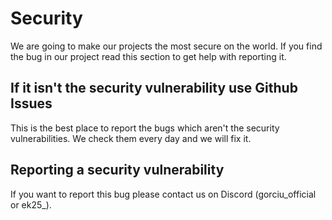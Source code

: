 # Security

We are going to make our projects the most secure on the world. If you find the bug in our project read this section to get help with reporting it.

## If it isn't the security vulnerability use Github Issues

This is the best place to report the bugs which aren't the security vulnerabilities. We check them every day and we will fix it.

## Reporting a security vulnerability

If you want to report this bug please contact us on Discord (gorciu_official or ek25_).
